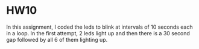 
# HW10
 In this assignment, I coded the leds to blink at intervals of 10 seconds each in a loop. In the first attempt, 2 leds light up and then there is a 30 second gap followed by all 6 of them lighting up. 


